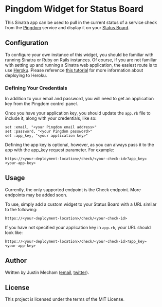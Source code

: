 # Pingdom Widget for Status Board

This Sinatra app can be used to pull in the current status of a service
check from the [Pingdom](http://pingdom.com) service and display it on your
[Status Board](http://panic.com/statusboard).

## Configuration

To configure your own instance of this widget, you should be familiar with
running Sinatra or Ruby on Rails instances. Of course, if you are not familiar
with setting up and running a Sinatra web application, the easiest route is to
use [Heroku](http://heroku.com). Please reference [this tutorial](https://devcenter.heroku.com/articles/git)
for more information about deploying to Heroku.

### Defining Your Credentials

In addition to your email and password, you will need to get an application key
from the Pingdom control panel.

Once you have your application key, you should update the `app.rb` file to include it, along with your credentials, like so:

    set :email, "<your Pingdom email address>"
    set :password, "<your Pingdom password>"
    set :app_key, "<your application key>"

Defining the app key is optional, however, as you can always pass it to the
app with the app_key request parameter. For example:

    https://<your-deployment-location>/check/<your-check-id>?app_key=<your-app-key>

## Usage

Currently, the only supported endpoint is the Check endpoint. More endpoints
may be added soon.

To use, simply add a custom widget to your Status Board with a URL similar to
the following:

    https://<your-deployment-location>/check/<your-check-id>

If you have not specified your application key in `app.rb`, your URL should
look like:

    https://<your-deployment-location>/check/<your-check-id>?app_key=<your-app-key>

## Author

Written by Justin Mecham ([email](mailto:justin@mecham.me),
[twitter](http://twitter.com/jsmecham)).

## License

This project is licensed under the terms of the MIT License.
